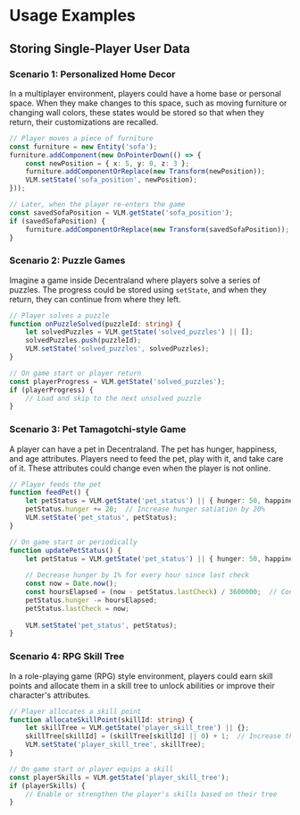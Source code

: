 # Usage Examples 
## Storing Single-Player User Data

### **Scenario 1**: Personalized Home Decor

In a multiplayer environment, players could have a home base or personal space. When they make changes to this space, such as moving furniture or changing wall colors, these states would be stored so that when they return, their customizations are recalled.

```typescript
// Player moves a piece of furniture
const furniture = new Entity('sofa');
furniture.addComponent(new OnPointerDown(() => {
    const newPosition = { x: 5, y: 0, z: 3 };
    furniture.addComponentOrReplace(new Transform(newPosition));
    VLM.setState('sofa_position', newPosition);
}));

// Later, when the player re-enters the game
const savedSofaPosition = VLM.getState('sofa_position');
if (savedSofaPosition) {
    furniture.addComponentOrReplace(new Transform(savedSofaPosition));
}
```

### **Scenario 2**: Puzzle Games

Imagine a game inside Decentraland where players solve a series of puzzles. The progress could be stored using `setState`, and when they return, they can continue from where they left.

```typescript
// Player solves a puzzle
function onPuzzleSolved(puzzleId: string) {
    let solvedPuzzles = VLM.getState('solved_puzzles') || [];
    solvedPuzzles.push(puzzleId);
    VLM.setState('solved_puzzles', solvedPuzzles);
}

// On game start or player return
const playerProgress = VLM.getState('solved_puzzles');
if (playerProgress) {
    // Load and skip to the next unsolved puzzle
}
```

### **Scenario 3**: Pet Tamagotchi-style Game

A player can have a pet in Decentraland. The pet has hunger, happiness, and age attributes. Players need to feed the pet, play with it, and take care of it. These attributes could change even when the player is not online.

```typescript
// Player feeds the pet
function feedPet() {
    let petStatus = VLM.getState('pet_status') || { hunger: 50, happiness: 50, lastCheck: Date.now() };
    petStatus.hunger += 20;  // Increase hunger satiation by 20%
    VLM.setState('pet_status', petStatus);
}

// On game start or periodically
function updatePetStatus() {
    let petStatus = VLM.getState('pet_status') || { hunger: 50, happiness: 50, lastCheck: Date.now() };
    
    // Decrease hunger by 1% for every hour since last check
    const now = Date.now();
    const hoursElapsed = (now - petStatus.lastCheck) / 3600000;  // Convert ms to hours
    petStatus.hunger -= hoursElapsed;
    petStatus.lastCheck = now;
    
    VLM.setState('pet_status', petStatus);
}
```

### **Scenario 4**: RPG Skill Tree

In a role-playing game (RPG) style environment, players could earn skill points and allocate them in a skill tree to unlock abilities or improve their character's attributes.

```typescript
// Player allocates a skill point
function allocateSkillPoint(skillId: string) {
    let skillTree = VLM.getState('player_skill_tree') || {};
    skillTree[skillId] = (skillTree[skillId] || 0) + 1;  // Increase the skill level by 1
    VLM.setState('player_skill_tree', skillTree);
}

// On game start or player equips a skill
const playerSkills = VLM.getState('player_skill_tree');
if (playerSkills) {
    // Enable or strengthen the player's skills based on their tree
}
```